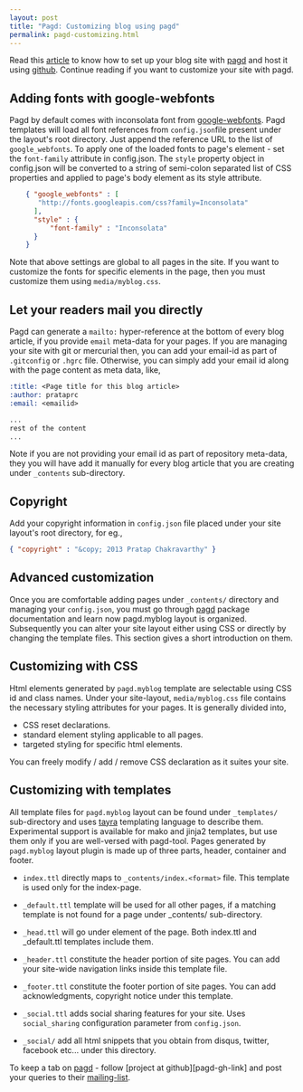 ```yaml
---
layout: post
title: "Pagd: Customizing blog using pagd"
permalink: pagd-customizing.html
---
```


Read this [article](./blog-with-pagd.html) to know how to set up your blog
site with [pagd][pagd-link] and host it using [github][github-link].
Continue reading if you want to customize your site with pagd.

Adding fonts with google-webfonts
---------------------------------

Pagd by default comes with inconsolata font from
[google-webfonts][google-webfonts-link]. Pagd templates will load all
font references from `config.json`file present under the layout's root
directory. Just append the reference URL to the list of `google_webfonts`.
To apply one of the loaded fonts to page's <body> element - set the
`font-family` attribute in config.json.  The `style` property object in
config.json will be converted to a string of semi-colon separated list of
CSS properties and applied to page's body element as its style attribute.

```json
    { "google_webfonts" : [
       "http://fonts.googleapis.com/css?family=Inconsolata"
      ],
      "style" : {
          "font-family" : "Inconsolata"
      }
    }
```

Note that above settings are global to all pages in the site. If you want to
customize the fonts for specific elements in the page, then you must customize
them using `media/myblog.css`.

Let your readers mail you directly
----------------------------------

Pagd can generate a `mailto:` hyper-reference at the bottom of every blog
article, if you provide `email` meta-data for your pages. If you are
managing your site with git or mercurial then, you can add your email-id as
part of `.gitconfig` or `.hgrc` file. Otherwise, you can simply add your
email id along with the page content as meta data, like,

```rst
:title: <Page title for this blog article>
:author: prataprc
:email: <emailid>

...
rest of the content
...
```

Note if you are not providing your email id as part of repository meta-data,
they you will have add it manually for every blog article that you are
creating under `_contents` sub-directory.

Copyright
---------

Add your copyright information in `config.json` file placed under your site
layout's root directory, for eg.,

```json
{ "copyright" : "&copy; 2013 Pratap Chakravarthy" }
```


Advanced customization
----------------------

Once you are comfortable adding pages under `_contents/` directory and
managing your `config.json`, you must go through [pagd][pagd-link] package
documentation and learn now pagd.myblog layout is organized. Subsequently
you can alter your site layout either using CSS or directly by changing the
template files. This section gives a short introduction on them.

Customizing with CSS
--------------------

Html elements generated by `pagd.myblog` template are selectable using CSS id
and class names. Under your site-layout, `media/myblog.css` file contains
the necessary styling attributes for your pages. It is generally divided into,

- CSS reset declarations.
- standard element styling applicable to all pages.
- targeted styling for specific html elements.

You can freely modify / add / remove CSS declaration as it suites your site.

Customizing with templates
--------------------------

All template files for `pagd.myblog` layout can be found under
`_templates/` sub-directory and uses [tayra][tayra-link] templating language
to describe them. Experimental support is available for mako and jinja2
templates, but use them only if you are well-versed with pagd-tool. Pages
generated by `pagd.myblog` layout plugin is made up of three parts, header,
container and footer.

- `index.ttl` directly maps to `_contents/index.<format>` file. This
  template is used only for the index-page.

- `_default.ttl` template will be used for all other pages, if a matching
  template is not found for a page under _contents/ sub-directory.

- `_head.ttl` will go under <head> element of the page. Both index.ttl and
  _default.ttl templates include them.

- `_header.ttl` constitute the header portion of site pages. You can add your
  site-wide navigation links inside this template file.

- `_footer.ttl` constitute the footer portion of site pages. You can add
  acknowledgments, copyright notice under this template.

- `_social.ttl` adds social sharing features for your site. Uses
  `social_sharing` configuration parameter from `config.json`.

- `_social/` add all html snippets that you obtain from disqus, twitter,
  facebook etc...  under this directory.

To keep a tab on [pagd][pagd-link] - follow [project at github][pagd-gh-link]
and post your queries to their [mailing-list][mailing-link].


[pagd-link]: http://pythonhosted.org/pagd
[github-link]: http://github.com
[mailing-link]: http://groups.google.com/group/pluggdapps
[tayra-link]: http://pythonhosted.org/tayra
[google-webfonts-link]: http://google.com/webfonts
